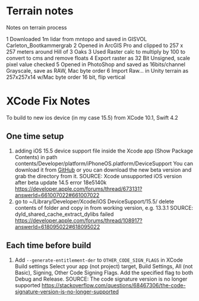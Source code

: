 # Terrain notes

Notes on terrain process

 1 Downloaded 1m lidar from mntopo and saved in GISVOL Carleton_Bootkammergrab
 2 Opened in ArcGIS Pro and clipped to 257 x 257 meters around Hill of 3 Oaks
 3 Used Raster calc to multiply by 100 to convert to cms and remove floats
 4 Export raster as 32 Bit Unsigned, scale pixel value checked
 5 Opened in PhotoShop and saved as 16bits/channel Grayscale, save as RAW, Mac byte order
 6 Import Raw... in Unity terrain as 257x257x14 w/Mac byte order 16 bit, flip vertical
 
 

# XCode Fix Notes

To build to new ios device (in my case 15.5) from XCode 10.1, Swift 4.2

## One time setup

1. adding iOS 15.5 device support file inside the Xcode app (Show Package Contents) in path contents/Developer/platform/iPhoneOS.platform/DeviceSupport 
    You can download it from [GitHub](https://github.com/iGhibli/iOS-DeviceSupport/tree/master/DeviceSupport) or you can download the new beta version and grab the directory from it.
    SOURCE: Xcode unsupported iOS version after beta update 14.5 error 18e5140k
    https://developer.apple.com/forums/thread/673131?answerId=661007022#661007022
2. go to ~/Library/Developer/Xcode/iOS DeviceSupport/15.5/
    delete contents of folder and copy in from working version, e.g. 13.3.1
    SOURCE: dyld_shared_cache_extract_dylibs failed
    https://developer.apple.com/forums/thread/108917?answerId=618095022#618095022
    
    
## Each time before build

1.  Add `--generate-entitlement-der` to `OTHER_CODE_SIGN_FLAGS` in XCode Build settings
     Select your app (not project) target, Build Settings, All (not Basic), Signing, Other Code Signing Flags. Add the specified flag to both Debug and Release. 
     SOURCE: The code signature version is no longer supported
     https://stackoverflow.com/questions/68467306/the-code-signature-version-is-no-longer-supported
     
     
